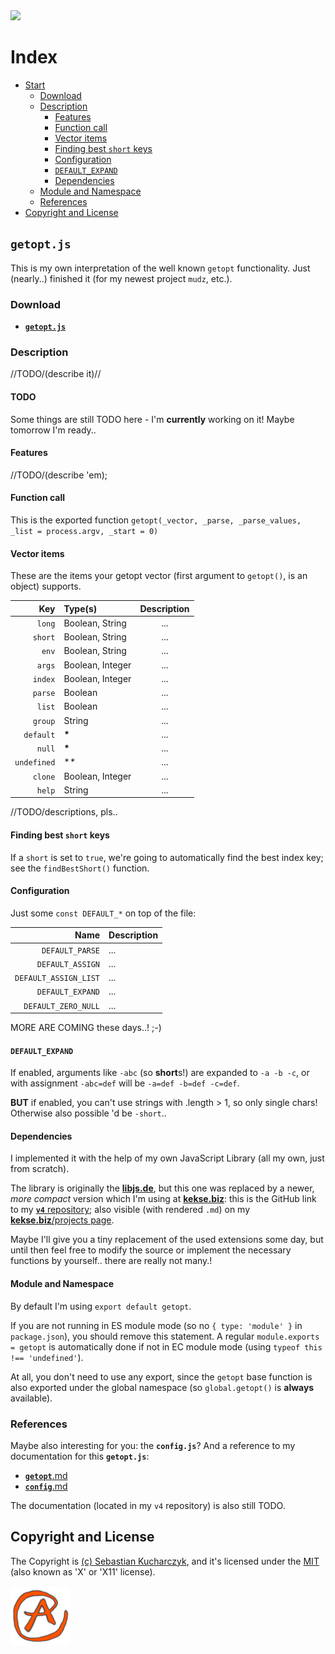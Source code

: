 <img src="https://kekse.biz/github.php?draw&override=github:getopt.js&text=v4&draw" />

# Index
* [Start](#getoptjs)
    * [Download](#download)
    * [Description](#description)
        * [Features](#features)
        * [Function call](#function-call)
        * [Vector items](#vector-items)
        * [Finding best `short` keys](#finding-best-short-keys)
        * [Configuration](#configuration)
        * [`DEFAULT_EXPAND`](#default_expand)
    	* [Dependencies](#dependencies)
	* [Module and Namespace](#module-and-namespace)
    * [References](#references)
* [Copyright and License](#copyright-and-license)

## `getopt.js`
This is my own interpretation of the well known `getopt` functionality.
Just (nearly..) finished it (for my newest project `mudz`, etc.).

### Download
* [**`getopt.js`**](js/getopt.js)

### Description
//TODO/(describe it)//

#### TODO
Some things are still TODO here - I'm **currently** working on it! Maybe tomorrow I'm ready..

#### Features
//TODO/(describe 'em);

#### Function call
This is the exported function
`getopt(_vector, _parse, _parse_values, _list = process.argv, _start = 0)`

#### Vector items
These are the items your getopt vector (first argument to `getopt()`, is an object) supports.

| Key         | Type(s)          | Description |
| ----------: | :--------------- | :---------: |
| `long`      | Boolean, String  | ...         |
| `short`     | Boolean, String  | ...         |
| `env`       | Boolean, String  | ...         |
| `args`      | Boolean, Integer | ...         |
| `index`     | Boolean, Integer | ...         |
| `parse`     | Boolean          | ...         |
| `list`      | Boolean          | ...         |
| `group`     | String           | ...         |
| `default`   | **\***           | ...         |
| `null`      | **\***           | ...         |
| `undefined` | **\**            | ...         |
| `clone`     | Boolean, Integer | ...         |
| `help`      | String           | ...         |

//TODO/descriptions, pls..

#### Finding best **`short`** keys
If a `short` is set to `true`, we're going to automatically find the best index key;
see the `findBestShort()` function.

#### Configuration
Just some `const DEFAULT_*` on top of the file:

| Name                  | Description |
| --------------------: | :---------- |
| `DEFAULT_PARSE`       | ...         |
| `DEFAULT_ASSIGN`      | ...         |
| `DEFAULT_ASSIGN_LIST` | ...         |
| `DEFAULT_EXPAND`      | ...         |
| `DEFAULT_ZERO_NULL`   | ...         |

MORE ARE COMING these days..! ;-)

#### **`DEFAULT_EXPAND`**
If enabled, arguments like `-abc` (so **short**s!) are expanded to `-a -b -c`, or with assignment
`-abc=def` will be `-a=def -b=def -c=def`.

**BUT** if enabled, you can't use strings with .length > 1, so only single chars! Otherwise also
possible 'd be `-short`..

#### Dependencies
I implemented it with the help of my own JavaScript Library (all my own, just from scratch).

The library is originally the [**libjs.de**](https://libjs.de/), but this one was replaced by a newer,
_more compact_ version which I'm using at [**kekse.biz**](https://kekse.biz/): this is the GitHub link
to my [**`v4`** repository](https://github.com/kekse1/v4/); also visible (with rendered `.md`) on my
[**kekse.biz**/projects page](https://kekse.biz/#github://kekse1/).

Maybe I'll give you a tiny replacement of the used extensions some day, but until then feel free to
modify the source or implement the necessary functions by yourself.. there are really not many.!

#### Module and Namespace
By default I'm using `export default getopt`.

If you are not running in ES module mode (so no `{ type: 'module' }` in `package.json`), you should
remove this statement. A regular `module.exports = getopt` is automatically done if not in EC module
mode (using `typeof this !== 'undefined'`).

At all, you don't need to use any export, since the `getopt` base function is also exported under the
global namespace (so `global.getopt()` is **always** available).

### References
Maybe also interesting for you: the **`config.js`**? And a reference to my documentation for this **`getopt.js`**:

* [**`getopt`**.md](https://github.com/kekse1/v4/blob/git/docs/modules/lib/getopt.md)
* [**`config`**.md](https://github.com/kekse1/v4/blob/git/docs/modules/lib/config.md)

The documentation (located in my `v4` repository) is also still TODO.

## Copyright and License
The Copyright is [(c) Sebastian Kucharczyk](COPYRIGHT.txt),
and it's licensed under the [MIT](LICENSE.txt) (also known as 'X' or 'X11' license).

![kekse.biz](favicon.png)

